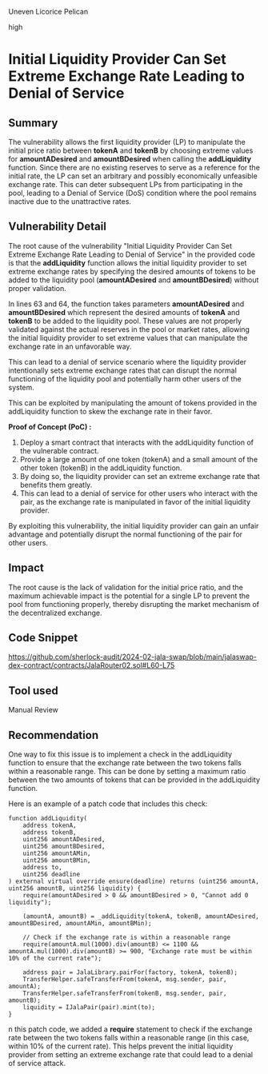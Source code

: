 Uneven Licorice Pelican

high

# Initial Liquidity Provider Can Set Extreme Exchange Rate Leading to Denial of Service

## Summary
The vulnerability allows the first liquidity provider (LP) to manipulate the initial price ratio between **tokenA** and **tokenB** by choosing extreme values for **amountADesired** and **amountBDesired** when calling the **addLiquidity** function. Since there are no existing reserves to serve as a reference for the initial rate, the LP can set an arbitrary and possibly economically unfeasible exchange rate. This can deter subsequent LPs from participating in the pool, leading to a Denial of Service (DoS) condition where the pool remains inactive due to the unattractive rates. 
## Vulnerability Detail
The root cause of the vulnerability "Initial Liquidity Provider Can Set Extreme Exchange Rate Leading to Denial of Service" in the provided code is that the **addLiquidity** function allows the initial liquidity provider to set extreme exchange rates by specifying the desired amounts of tokens to be added to the liquidity pool (**amountADesired** and **amountBDesired**) without proper validation.

In lines 63 and 64, the function takes parameters **amountADesired** and **amountBDesired** which represent the desired amounts of **tokenA** and **tokenB** to be added to the liquidity pool. These values are not properly validated against the actual reserves in the pool or market rates, allowing the initial liquidity provider to set extreme values that can manipulate the exchange rate in an unfavorable way.

This can lead to a denial of service scenario where the liquidity provider intentionally sets extreme exchange rates that can disrupt the normal functioning of the liquidity pool and potentially harm other users of the system.

This can be exploited by manipulating the amount of tokens provided in the addLiquidity function to skew the exchange rate in their favor.

**Proof of Concept (PoC) :**

1. Deploy a smart contract that interacts with the addLiquidity function of the vulnerable contract.
2. Provide a large amount of one token (tokenA) and a small amount of the other token (tokenB) in the addLiquidity function.
3. By doing so, the liquidity provider can set an extreme exchange rate that benefits them greatly.
4. This can lead to a denial of service for other users who interact with the pair, as the exchange rate is manipulated in favor of the initial liquidity provider.

By exploiting this vulnerability, the initial liquidity provider can gain an unfair advantage and potentially disrupt the normal functioning of the pair for other users.

## Impact
The root cause is the lack of validation for the initial price ratio, and the maximum achievable impact is the potential for a single LP to prevent the pool from functioning properly, thereby disrupting the market mechanism of the decentralized exchange.
## Code Snippet
https://github.com/sherlock-audit/2024-02-jala-swap/blob/main/jalaswap-dex-contract/contracts/JalaRouter02.sol#L60-L75
## Tool used

Manual Review

## Recommendation
One way to fix this issue is to implement a check in the addLiquidity function to ensure that the exchange rate between the two tokens falls within a reasonable range. This can be done by setting a maximum ratio between the two amounts of tokens that can be provided in the addLiquidity function.

Here is an example of a patch code that includes this check:

```solidity
function addLiquidity(
    address tokenA,
    address tokenB,
    uint256 amountADesired,
    uint256 amountBDesired,
    uint256 amountAMin,
    uint256 amountBMin,
    address to,
    uint256 deadline
) external virtual override ensure(deadline) returns (uint256 amountA, uint256 amountB, uint256 liquidity) {
    require(amountADesired > 0 && amountBDesired > 0, "Cannot add 0 liquidity");
    
    (amountA, amountB) = _addLiquidity(tokenA, tokenB, amountADesired, amountBDesired, amountAMin, amountBMin);
    
    // Check if the exchange rate is within a reasonable range
    require(amountA.mul(1000).div(amountB) <= 1100 && amountA.mul(1000).div(amountB) >= 900, "Exchange rate must be within 10% of the current rate");
    
    address pair = JalaLibrary.pairFor(factory, tokenA, tokenB);
    TransferHelper.safeTransferFrom(tokenA, msg.sender, pair, amountA);
    TransferHelper.safeTransferFrom(tokenB, msg.sender, pair, amountB);
    liquidity = IJalaPair(pair).mint(to);
}
```
n this patch code, we added a **require** statement to check if the exchange rate between the two tokens falls within a reasonable range (in this case, within 10% of the current rate). This helps prevent the initial liquidity provider from setting an extreme exchange rate that could lead to a denial of service attack.